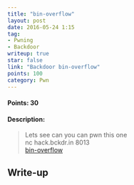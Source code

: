 ```yaml
---
title: "bin-overflow"
layout: post
date: 2016-05-24 1:15
tag:
- Pwning
- Backdoor
writeup: true
star: false
link: "Backdoor bin-overflow"
points: 100
category: Pwn
---
```


#### Points: 30

#### Description:

>Lets see can you can pwn this one<br>
nc hack.bckdr.in 8013<br>
[bin-overflow](http://hack.bckdr.in/BIN-OVERFLOW/bin-overflow)

## Write-up

<!-- I saw two suspicious things on the page - a QR code and a 90% complete progress bar. I went to the source code and saw the progress bar was hardcoded to remain at 90% and hence it is just a distraction.

Then I read the QR code using an online utility. Seach for `QR Code decoder` decoder on `Google`. You'll find plenty of them. I used <https://zxing.org/w/decode.jspx>

This is what I got.

![Decoded QR](/assets/images/infosecInstin00b/decoded_qr3.png)

This surely looks like `Morse Code`. I used <http://morsecode.scphillips.com/translator.html> to convert this to ascii text.
I got `INFOSECFLAGISMORSING`.

This gives away the flag.

#### Flag: `infosec_flagis_morsing` -->
